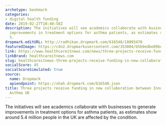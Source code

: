 ```yaml
---
archetype: bookmark
categories:
- digital health funding
date: 2019-02-27T10:40:58Z
description: The initiatives will see academics collaborate with businesses to generate
  improvements in treatment options for asthma patients, as estimates show around
  5.
dropmark.editURL: http://radhikan.dropmark.com/616548/18093470
featuredImage: https://cdn2.dropmarkusercontent.com/353804/b5b9edbe89be406f0e3789a6ff2c8e55db5ce4fe1f51b94fa4a1519f66319674/thumbnail/GettyImages-10thingswe%2527rethankfulfor_0.jpg?Expires=1557430063&Signature=ArO3VdCKkEglHkr4y8uLvuf~vdVi01cAkc6-RwX3g61~Pc8NGbxasHlyUHfC58EwWpcm5DubE2GGX73QEDqHOMwvG25mJEyGfMhPlciO~KdhWaqlb81cRczoSlkObVcaA7vwojp31uAvceD8q~p~nG2uL3AJM6-RNLpsyqn8C8seYTGeuBqJsXo6Piv1FVYDtfTALr2pu3D2c05eG6pFk419rPUF7WbM5UzQghEQgxzcB35gpUIvCQhOBtzdA-ronQfeJ2hxSlTCOUUEWmSwgl7xjkbCRuVQXKAnAmT9xAVIYyzCBIJBmt0Qal4QZYBlgkfR-hNv5H0IMx10w3Pn1w__&Key-Pair-Id=APKAITQYWVEN757ZA4KQ
link: https://www.healthcareitnews.com/news/three-projects-receive-funding-new-collaboration-between-innovate-uk-and-asthma-uk
linkBrand: healthcareitnews.com
slug: healthcareitnews-three-projects-receive-funding-in-new-collaboration-between-innovate-uk-and-asthma-uk
socialScore: 45
socialScoreSimulated: true
source:
  name: Dropmark
  apiendpoint: https://shah.dropmark.com/616548.json
title: Three projects receive funding in new collaboration between Innovate UK and
  Asthma UK
---
```

The initiatives will see academics collaborate with businesses to generate improvements in treatment options for asthma patients, as estimates show around 5.4 million people in the UK are affected by the condition.